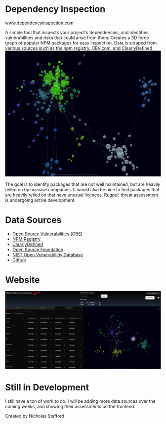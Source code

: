 # Dependency Inspection
<a href="www.dependencyinspection.com">www.dependencyinspection.com</a>

A simple tool that inspects your project's dependencies, and identifies vulnerabilities and risks that could arise from them.  Creates a 3D force graph of popular NPM packages for easy inspection. Data is scraped from various sources such as the npm registry, OBV.com, and ClearlyDefined. 
![Sample Force Graph](/docs/screenshots/screenshot2.png "Dependency Network of NPM and Express")

The goal is to identify packages that are not well maintained, but are heavily relied on by massive companies. It would also be nice to find packages that are heavily relied on that have unusual licences. Rugpull threat assessment is undergoing active development. 

# Data Sources
- <a href="https://google.github.io/osv.dev/data/#converted-data">Open Source Vulnerabilities (OBS)</a>
- <a href="https://docs.github.com/en/packages/working-with-a-github-packages-registry/working-with-the-npm-registry">NPM Registry</a>
- <a href="https://clearlydefined.io/workspace">ClearlyDefined</a>
- <a href="https://opensource.org/">Open Source Foundation</a>
- <a href="https://nvd.nist.gov/">NIST Open Vulnerabilitiy Database</a>
- <a href="https://github.com/">Github</a>

# Website
![Web Page](/docs/screenshots/screenshot1.png)

# Still in Development
I still have a ton of work to do. I will be adding more data sources over the coming weeks, and showing their assessments on the frontend. 

Created by Nicholas Stafford
